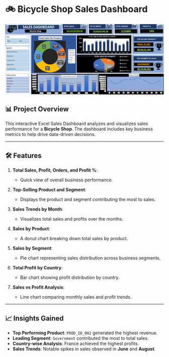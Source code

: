 # 🚲 **Bicycle Shop Sales Dashboard**

![Dashboard Screenshot](Bicycle_Sales_Excel_Dashboard.png)

## 📊 **Project Overview**

This interactive Excel Sales Dashboard analyzes and visualizes sales performance for a **Bicycle Shop**. The dashboard includes key business metrics to help drive data-driven decisions.

---

## 🛠 **Features**

1. **Total Sales, Profit, Orders, and Profit %**:  
   - Quick view of overall business performance.

2. **Top-Selling Product and Segment**:  
   - Displays the product and segment contributing the most to sales.

3. **Sales Trends by Month**:  
   - Visualizes total sales and profits over the months.

4. **Sales by Product**:  
   - A donut chart breaking down total sales by product.

5. **Sales by Segment**:  
   - Pie chart representing sales distribution across business segments.

6. **Total Profit by Country**:  
   - Bar chart showing profit distribution by country.

7. **Sales vs Profit Analysis**:  
   - Line chart comparing monthly sales and profit trends.

---

## 📈 **Insights Gained**

- **Top Performing Product**: `PROD_ID_002` generated the highest revenue.  
- **Leading Segment**: `Government` contributed the most to total sales.  
- **Country-wise Analysis**: France achieved the highest profits.  
- **Sales Trends**: Notable spikes in sales observed in **June** and **August**.  

